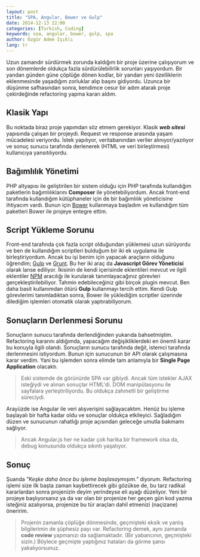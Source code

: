 ```yaml
---
layout: post
title: "SPA, Angular, Bower ve Gulp"
date: 2014-12-13 22:00
categories: [Turkish, Coding]
keywords: soa, angular, bower, gulp, spa
author: Özgür Adem Işıklı
lang: tr
---
```


Uzun zamandır sürdürmek zorunda kaldığım bir proje üzerine çalışıyorum ve son dönemlerde oldukça fazla sürdürülebilirlik sorunları yaşıyordum. Bir yandan günden güne çöplüğe dönen kodlar, bir yandan yeni özelliklerin eklenmesinde yaşadığım zorluklar alıp başını gidiyordu. Uzunca bir düşünme safhasından sonra, kendimce cesur bir adım atarak proje çekirdeğinde refactoring yapma kararı aldım.

## Klasik Yapı

Bu noktada biraz proje yapımdan söz etmem gerekiyor. Klasik **_web sitesi_** yapısında çalışan bir projeydi. Request ve response arasında yaşam mücadelesi veriyordu. İstek yapılıyor, veritabanından veriler alınıyor/yazılıyor ve sonuç sunucu tarafında derlenerek (HTML ve veri birleştirmesi) kullanıcıya yansıtılıyordu.

## Bağımlılık Yönetimi

PHP altyapısı ile geliştirilen bir sistem olduğu için PHP tarafında kullandığım paketlerin bağımlılıklarını **Composer** ile yönetebiliyordum. Ancak front-end tarafında kullandığım kütüphaneler için de bir bağımlılık yöneticisine ihtiyacım vardı. Bunun için [Bower](http://bower.io) kullanmaya başladım ve kullandığım tüm paketleri Bower ile projeye entegre ettim.

## Script Yükleme Sorunu

Front-end tarafında çok fazla script olduğundan yüklemesi uzun sürüyordu ve ben de kullandığım scriptleri bulduğum bir iki ek uygulama ile birleştiriyordum. Ancak bu işi benim için yapacak araçların olduğunu öğrendim; [Gulp](http://gulpjs.com) ve [Grunt](http://gruntjs.com). Bu her iki araç da **Javascript Görev Yöneticisi** olarak lanse ediliyor. İkisinin de kendi içerisinde eklentileri mevcut ve ilgili eklentiler [NPM](https://www.npmjs.com) aracılığı ile kurularak tanımlayacağınız görevleri gerçekleştirilebiliyor. Tahmin edebileceğiniz gibi birçok plugin mevcut. Ben daha basit kullanımdan ötürü **Gulp** kullanmayı tercih ettim. Kendi Gulp görevlerimi tanımladıktan sonra, Bower ile yüklediğim scriptler üzerinde dilediğim işlemleri otomatik olarak yaptırabiliyorum.

## Sonuçların Derlenmesi Sorunu

Sonuçların sunucu tarafında derlendiğinden yukarıda bahsetmiştim. Refactoring kararını aldığımda, yapacağım değişikliklerdeki en önemli karar bu konuyla ilgili olandı. Sonuçların sunucu tarafında değil, istemci tarafında derlenmesini istiyordum. Bunun için sunucunun bir API olarak çalışmasına karar verdim. Yani bu işlemden sonra elimde tam anlamıyla bir **Single Page Application** olacaktı.

> Eski sistemde de görünürde SPA var gibiydi. Ancak tüm istekler AJAX isteğiydi ve alınan sonuçlar HTML'di. DOM manipülasyonu ile sayfalara yerleştiriliyordu. Bu oldukça zahmetli bir geliştirme süreciydi.

Arayüzde ise Angular ile veri alışverişini sağlayacaktım. Henüz bu işleme başlayalı bir hafta kadar oldu ve sonuçlar oldukça etkileyici. Sağladığım düzen ve sunucunun rahatlığı proje açısından geleceğe umutla bakmamı sağlıyor.

> Ancak Angular.js her ne kadar çok harika bir framework olsa da, debug konusunda oldukça sıkıntı yaşatıyor.

## Sonuç

Şuanda _"Keşke daha önce bu işleme başlasaymışım."_ diyorum. Refactoring işlemi size ilk başta zaman kaybettirecek gibi gözükse de, bu tarz radikal kararlardan sonra projenizin deyim yerindeyse eli ayağı düzeliyor. Yeni bir projeye başlıyorsanız ya da var olan bir projenize her geçen gün kod yazma isteğiniz azalıyorsa, projenize bu tür araçları dahil etmenizi (naçizane) öneririm.

> Projenin zamanla çöplüğe dönmesinde, geçmişteki eksik ve yanlış bilgilerimin de şüphesiz payı var. Refactoring demek, aynı zamanda **code review** yapmanızı da sağlamaktadır. (Bir yabancının, geçmişteki sizin.) Böylece geçmişte yaptığınız hataları da görme şansı yakalıyorsunuz.
